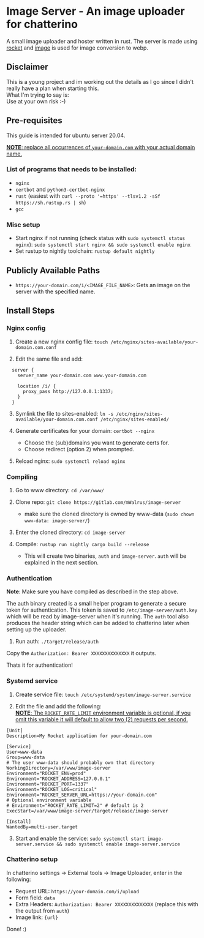 # Image Server - An image uploader for chatterino

A small image uploader and hoster written in rust.
The server is made using [rocket](https://rocket.rs) and
[image](https://github.com/image-rs/image) is used for image conversion to webp.

## Disclaimer
This is a young project and im working out the details as I go since I didn't
really have a plan when starting this.
<br>What I'm trying to say is:<br>
Use at your own risk :-)

## Pre-requisites
This guide is intended for ubuntu server 20.04.

<ins>__NOTE__: replace all occurrences of `your-domain.com` with your actual domain name.</ins>
### List of programs that needs to be installed:
- `nginx`
- `certbot` and `python3-certbot-nginx`
- `rust` (easiest with `curl --proto '=https' --tlsv1.2 -sSf https://sh.rustup.rs | sh`)
- `gcc`

### Misc setup
- Start nginx if not running (check status with `sudo systemctl status nginx`): `sudo systemctl start nginx && sudo systemctl enable nginx`
- Set rustup to nightly toolchain: `rustup default nightly`

## Publicly Available Paths
- `https://your-domain.com/i/<IMAGE_FILE_NAME>`: Gets an image on the server with the specified name.

## Install Steps

### Nginx config
1. Create a new nginx config file:
`touch /etc/nginx/sites-available/your-domain.com.conf`

2. Edit the same file and add:
```
  server {
    server_name your-domain.com www.your-domain.com
    
    location /i/ {
      proxy_pass http://127.0.0.1:1337;
    }
  }
```

3. Symlink the file to sites-enabled:
`ln -s /etc/nginx/sites-available/your-domain.com.conf /etc/nginx/sites-enabled/`

4. Generate certificates for your domain: `certbot --nginx`
    - Choose the (sub)domains you want to generate certs for.
    - Choose redirect (option 2) when prompted.
  
5. Reload nginx: `sudo systemctl reload nginx`


### Compiling
1. Go to www directory: `cd /var/www/`

2. Clone repo: `git clone https://gitlab.com/mWalrus/image-server`
    - make sure the cloned directory is owned by www-data (`sudo chown www-data: image-server/`)

3. Enter the cloned directory: `cd image-server`

4. Compile: `rustup run nightly cargo build --release`
    - This will create two binaries, `auth` and `image-server`. `auth` will be explained in the next section.

### Authentication
__Note__: Make sure you have compiled as described in the step above.

The auth binary created is a small helper program to generate a secure token for authentication.
This token is saved to `/etc/image-server/auth.key` which will be read by image-server when it's running.
The `auth` tool also produces the header string which can be added to chatterino later when setting up the uploader. 

1. Run auth: `./target/release/auth`

Copy the `Authorization: Bearer XXXXXXXXXXXXXX` it outputs.

Thats it for authentication!

### Systemd service
1. Create service file: `touch /etc/systemd/system/image-server.service`

2. Edit the file and add the following:<br>
<ins>__NOTE__: The `ROCKET_RATE_LIMIT` environment variable is optional, if you omit this variable it will default to allow two (2) requests per second.</ins>
```
[Unit]
Description=My Rocket application for your-domain.com

[Service]
User=www-data
Group=www-data
# The user www-data should probably own that directory
WorkingDirectory=/var/www/image-server
Environment="ROCKET_ENV=prod"
Environment="ROCKET_ADDRESS=127.0.0.1"
Environment="ROCKET_PORT=1337"
Environment="ROCKET_LOG=critical"
Environment="ROCKET_SERVER_URL=https://your-domain.com"
# Optional environment variable
# Environment="ROCKET_RATE_LIMIT=2" # default is 2
ExecStart=/var/www/image-server/target/release/image-server

[Install]
WantedBy=multi-user.target
```

3. Start and enable the service: `sudo systemctl start image-server.service && sudo systemctl enable image-server.service`

### Chatterino setup
In chatterino settings -> External tools -> Image Uploader, enter in the following:

- Request URL: `https://your-domain.com/i/upload`
- Form field: `data`
- Extra Headers: `Authorization: Bearer XXXXXXXXXXXXXX` (replace this with the output from `auth`)
- Image link: `{url}`

Done! :)
